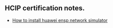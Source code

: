 ##  HCIP certification notes.
- [How to install huawei ensp network simulator](https://infosyte.com/how-to-install-huawei-ensp-network-simulator/)
